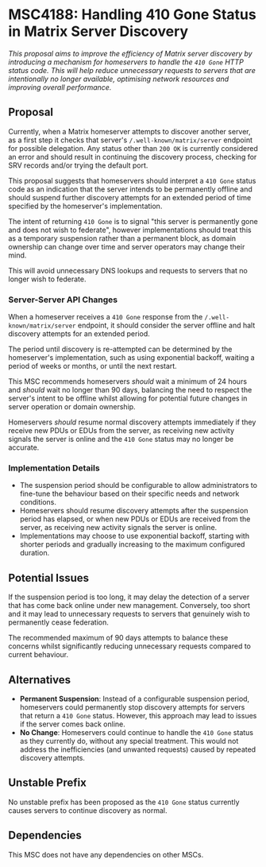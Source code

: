 # MSC4188: Handling 410 Gone Status in Matrix Server Discovery

*This proposal aims to improve the efficiency of Matrix server discovery by introducing a mechanism
for homeservers to handle the `410 Gone` HTTP status code. This will help reduce unnecessary
requests to servers that are intentionally no longer available, optimising network resources and
improving overall performance.*

## Proposal

Currently, when a Matrix homeserver attempts to discover another server, as a first step it checks
that server's `/.well-known/matrix/server` endpoint for possible delegation. Any status other than
`200 OK` is currently considered an error and should result in continuing the discovery process,
checking for SRV records and/or trying the default port.

This proposal suggests that homeservers should interpret a `410 Gone` status code as an indication
that the server intends to be permanently offline and should suspend further discovery attempts for
an extended period of time specified by the homeserver's implementation.

The intent of returning `410 Gone` is to signal "this server is permanently gone and does not wish
to federate", however implementations should treat this as a temporary suspension rather than a
permanent block, as domain ownership can change over time and server operators may change their mind.

This will avoid unnecessary DNS lookups and requests to servers that no longer wish to federate.

### Server-Server API Changes

When a homeserver receives a `410 Gone` response from the `/.well-known/matrix/server` endpoint,
it should consider the server offline and halt discovery attempts for an extended period.

The period until discovery is re-attempted can be determined by the homeserver's implementation,
such as using exponential backoff, waiting a period of weeks or months, or until the next restart.

This MSC recommends homeservers *should* wait a minimum of 24 hours and *should* wait no longer
than 90 days, balancing the need to respect the server's intent to be offline whilst allowing for
potential future changes in server operation or domain ownership.

Homeservers *should* resume normal discovery attempts immediately if they receive new PDUs or EDUs
from the server, as receiving new activity signals the server is online and the `410 Gone` status
may no longer be accurate.

### Implementation Details

- The suspension period should be configurable to allow administrators to fine-tune the behaviour
  based on their specific needs and network conditions.
- Homeservers should resume discovery attempts after the suspension period has elapsed, or when new
  PDUs or EDUs are received from the server, as receiving new activity signals the server is online.
- Implementations may choose to use exponential backoff, starting with shorter periods and gradually
  increasing to the maximum configured duration.

## Potential Issues

If the suspension period is too long, it may delay the detection of a server that has come back
online under new management. Conversely, too short and it may lead to unnecessary requests to
servers that genuinely wish to permanently cease federation.

The recommended maximum of 90 days attempts to balance these concerns whilst significantly reducing
unnecessary requests compared to current behaviour.

## Alternatives

- **Permanent Suspension**: Instead of a configurable suspension period, homeservers could
  permanently stop discovery attempts for servers that return a `410 Gone` status. However,
  this approach may lead to issues if the server comes back online.
- **No Change**: Homeservers could continue to handle the `410 Gone` status as they currently do,
  without any special treatment. This would not address the inefficiencies (and unwanted requests)
  caused by repeated discovery attempts.

## Unstable Prefix

No unstable prefix has been proposed as the `410 Gone` status currently causes servers to continue
discovery as normal.

## Dependencies

This MSC does not have any dependencies on other MSCs.
